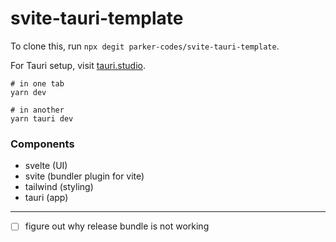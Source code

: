 # svite-tauri-template

To clone this, run `npx degit parker-codes/svite-tauri-template`.

For Tauri setup, visit [tauri.studio](https://tauri.studio/).

```
# in one tab
yarn dev

# in another
yarn tauri dev
```

### Components

- svelte (UI)
- svite (bundler plugin for vite)
- tailwind (styling)
- tauri (app)

---

- [ ] figure out why release bundle is not working
